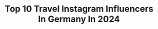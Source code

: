 ---
title: Top 10 Travel Instagram Influencers In Germany In 2024
description: >-
  Find top travel Instagram influencers in Germany in 2024. Most popular hashtags: #travel #ootd #portugal #traveltheworld.
platform: Instagram
hits: 4171
text_top: Analyze the top-rated Instagram profiles on inBeat.
text_bottom: Our database has 4171 Instagram influencers like this in Germany for you to work with.
profiles:
  - username: "natasha_milani"
    fullname: >-
      NATASHA MUTHONI🇰🇪
    bio: >-
      You don't manifest dreams without taking chances. Proverbs 3:5-6 Fashion, Lifestyle & Travel
    location: "Germany"
    followers: 16945
    engagement: 472
    commentsToLikes: 0.014657
    id: ck6ucm27mgedn0j71z1y3yfm8
    verified: false
    hashtags: "#nairobinationalpark, #bethereirl, #gamedrives, #holidayinnnairobi"
  - username: "ivy_ik"
    fullname: >-
      Iva ☾
    bio: >-
      Recipes | Fashion | Travel | Flight attendant Guess where I’m heading next? ✈️ Impressum:
    location: "Germany"
    followers: 48469
    engagement: 433
    commentsToLikes: 0.014188
    id: ck14irj1qgv6v0i19c9aozf51
    verified: false
    hashtags: "#flightattendant, #crewlife, #germany, #happydog"
  - username: "cocoolinaa"
    fullname: >-
      Carolin Kaul
    bio: >-
      📍Germany 5’9” ♌️ who loves fashion and food Athlete for 35 years 💨 Vegan since October 2019 🌱 ✝️ Travel addicted 🌎 nature lover 🌳 Inquiries only via 📧
    location: "Germany"
    followers: 192081
    engagement: 1836
    commentsToLikes: 0.002446
    id: ckaozit8om2k60i784j0ynw9b
    verified: false
    hashtags: "#ootdfashion, #streetfashion, #allblack, #sheinhaul"
  - username: "thedronebook"
    fullname: >-
      CHRIS & MARISA – Creative Production – Germany
    bio: >-
      Taking Visions to New Heights Aerial | Hospitality | Travel | Lifestyle | Commercial ⠀⠀⠀⠀⠀⠀⠀⠀⠀ 👇🏼📸 SHOWREEL 2022 & PORTFOLIO Website
    location: "Germany"
    followers: 26057
    engagement: 466
    commentsToLikes: 0.041412
    id: ckap9qll5t95k0i7876yapud9
    verified: false
    hashtags: "#takemoreadventures, #sunset, #maldives, #beyondthelands"
  - username: "lisa.loves.travel"
    fullname: >-
      LISA | TRAVEL, FASHION & LIFESTYLE
    bio: >-
      📍Germany/FFM | Married ♡ | Travel Inspo 𝒜𝓁𝓁 𝓎𝑜𝓊 𝓃𝑒𝑒𝒹 𝒾𝓈 𝓁𝑜𝓋𝑒 𝒶𝓃𝒹 𝒶 𝓅𝒶𝓈𝓈𝓅𝑜𝓇𝓉. ✈
    location: "Germany"
    followers: 7614
    engagement: 956
    commentsToLikes: 0.363405
    id: ck8t1jk7pw0pb0j78l256zzop
    verified: false
    hashtags: "#fashionstyle, #visiteurope, #greece, #visitparis"
  - username: "sarahamalija"
    fullname: >-
      sarah amalija
    bio: >-
      berlin life & travels on film 🎞️ fashion / photography / self care lots of ADHD talk 🧘🏼☕️🥥📖🎧🧸✨
    location: "Germany"
    followers: 30895
    engagement: 476
    commentsToLikes: 0.016085
    id: ck55nhy4l698x0i11cly5s4sh
    verified: false
    hashtags: "#kreuzberg, #berlin, #vscoportrait, #memories"
  - username: "erdnussfrosch"
    fullname: >-
      Melanie | Travel | Family | Lifestyle
    bio: >-
      📍Austria ♡ Familie ⚐ Reisen ∞ Lifestyle 🔛 ROADTRIP 32 days Spain | Portugal ☆ life is too short for later #travelfamily #reisebloggerin
    location: "Germany"
    followers: 49214
    engagement: 624
    commentsToLikes: 0.033112
    id: ck8tavvjvta7z0j783t8t423p
    verified: false
    hashtags: "#travelfamily, #mamavonzwei, #roadtrip, #urlaubstipps"
  - username: "travels_inherheart"
    fullname: >-
      AURELIA ☼ Travel✈️Inspo
    bio: >-
      ⤷Digital Travel Diary ☼ Making Memories For Lifetime ➳Travelling To Feel Alive 📍Dublin🇮🇪 🔜 Spain🇪🇸
    location: "Germany"
    followers: 22321
    engagement: 446
    commentsToLikes: 0.349694
    id: ckaor0xeyl8nu0i78rhwfnfeb
    verified: false
    hashtags: "#wanderingsoul, #traveller, #travelinspiration, #travellerlife"
  - username: "life_of_df"
    fullname: >-
      Daniel Ferreira
    bio: >-
      *Travel *Lifestyle *Fashion *Gin-Liebhaber 📍Portuguese living in Germany
    location: "Germany"
    followers: 18104
    engagement: 946
    commentsToLikes: 0.029828
    id: ckap0kae2qo8t0i78azis3e87
    verified: false
    hashtags: "#happyday, #summer, #vacaciones, #barcos"
  - username: "jan.bra"
    fullname: >-
      Jan
    bio: >-
      Travel kid from 🇩🇪 on big adventures Cologne
    location: "Germany"
    followers: 125781
    engagement: 569
    commentsToLikes: 0.012111
    id: ck8t33x5a1r9a0j78r8qfi7qi
    verified: false
    hashtags: "#mensfashion, #pridemonth, #lgbt, #bodybuilding"
---